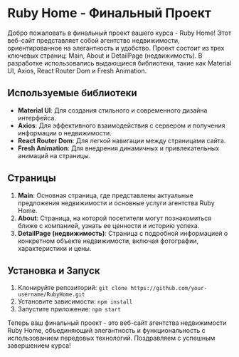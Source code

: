 # Ruby Home - Финальный Проект

Добро пожаловать в финальный проект вашего курса - Ruby Home! Этот веб-сайт представляет собой агентство недвижимости, ориентированное на элегантность и удобство. Проект состоит из трех ключевых страниц: Main, About и DetailPage (недвижимость). В разработке использовались выдающиеся библиотеки, такие как Material UI, Axios, React Router Dom и Fresh Animation.

## Используемые библиотеки

- **Material UI**: Для создания стильного и современного дизайна интерфейса.
- **Axios**: Для эффективного взаимодействия с сервером и получения информации о недвижимости.
- **React Router Dom**: Для легкой навигации между страницами сайта.
- **Fresh Animation**: Для внедрения динамичных и привлекательных анимаций на страницы.

## Страницы

1. **Main**: Основная страница, где представлены актуальные предложения недвижимости и основные услуги агентства Ruby Home.
2. **About**: Страница, на которой посетители могут познакомиться ближе с компанией, узнать ее ценности и историю успеха.
3. **DetailPage (недвижимость)**: Страница с подробной информацией о конкретном объекте недвижимости, включая фотографии, характеристики и цены.

## Установка и Запуск

1. Клонируйте репозиторий: `git clone https://github.com/your-username/RubyHome.git`
2. Установите зависимости: `npm install`
3. Запустите приложение: `npm start`

Теперь ваш финальный проект - это веб-сайт агентства недвижимости Ruby Home, объединяющий элегантность и функциональность с использованием передовых технологий. Поздравляем с успешным завершением курса!
